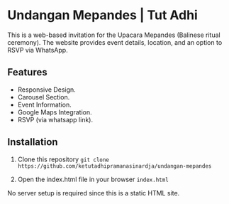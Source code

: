 
# Undangan Mepandes | Tut Adhi
This is a web-based invitation for the Upacara Mepandes (Balinese ritual ceremony). The website provides event details, location, and an option to RSVP via WhatsApp.

## Features
- Responsive Design.
- Carousel Section.
- Event Information.
- Google Maps Integration.
- RSVP (via whatsapp link).

## Installation
1. Clone this repository ```git clone https://github.com/ketutadhipramanasinardja/undangan-mepandes```

2.  Open the index.html file in your browser
     ```index.html```
    
No server setup is required since this is a static HTML site.
